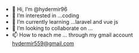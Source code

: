 - 👋 Hi, I’m @hydermir96
- 👀 I’m interested in ...coding
- 🌱 I’m currently learning ...laravel and vue js
- 💞️ I’m looking to collaborate on ...
- 📫 How to reach me ... through my gmail account hydermir559@gmail.com

<!---
hydermir96/hydermir96 is a ✨ special ✨ repository because its `README.md` (this file) appears on your GitHub profile.
You can click the Preview link to take a look at your changes.
--->
